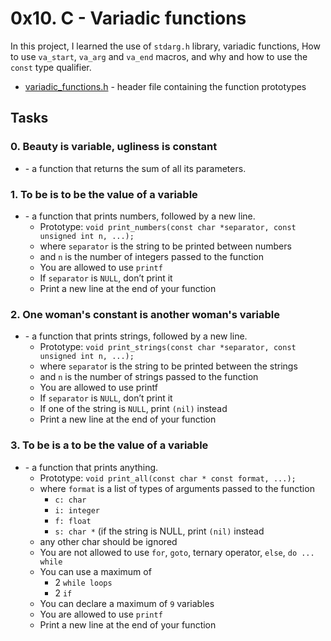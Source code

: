 # 0x10. C - Variadic functions

In this project, I learned the use of ```stdarg.h``` library, variadic functions, How to use ```va_start```, ```va_arg``` and ```va_end``` macros, and why and how to use the ```const``` type qualifier.
- [variadic_functions.h](https://github.com/jacobgbemi/alx-low_level_programming/blob/main/0x10-variadic_functions/variadic_functions.h) - header file containing the function prototypes

## Tasks
### 0. Beauty is variable, ugliness is constant
- []() - a function that returns the sum of all its parameters.

### 1. To be is to be the value of a variable
- []() - a function that prints numbers, followed by a new line.
  - Prototype: ```void print_numbers(const char *separator, const unsigned int n, ...);```
  - where ```separator``` is the string to be printed between numbers
  - and ```n``` is the number of integers passed to the function
  - You are allowed to use ```printf```
  - If ```separator``` is ```NULL```, don’t print it
  - Print a new line at the end of your function

### 2. One woman's constant is another woman's variable
- []() - a function that prints strings, followed by a new line.
  - Prototype: ```void print_strings(const char *separator, const unsigned int n, ...);```
  - where ```separato```r is the string to be printed between the strings
  - and ```n``` is the number of strings passed to the function
  - You are allowed to use printf
  - If ```separator``` is ```NULL```, don’t print it
  - If one of the string is ```NULL```, print ```(nil)``` instead
  - Print a new line at the end of your function

### 3. To be is a to be the value of a variable
- []() - a function that prints anything.
  - Prototype: ```void print_all(const char * const format, ...);```
  - where ```format``` is a list of types of arguments passed to the function
    - ```c: char```
    - ```i: integer```
    - ```f: float```
    - ```s: char *``` (if the string is NULL, print ```(nil)``` instead
  - any other char should be ignored
  - You are not allowed to use ```for```, ```goto```, ternary operator, ```else```, ```do ... while```
  - You can use a maximum of
    - 2 ```while loops```
    - 2 ```if```
  - You can declare a maximum of ```9``` variables
  - You are allowed to use ```printf```
  - Print a new line at the end of your function

